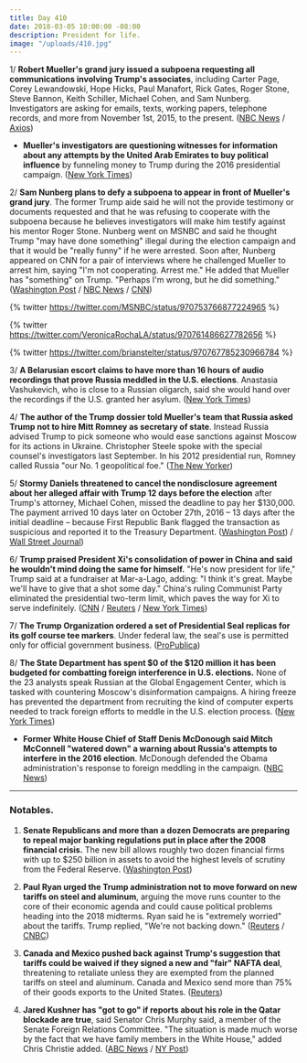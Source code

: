 ```yaml
---
title: Day 410
date: 2018-03-05 10:00:00 -08:00
description: President for life.
image: "/uploads/410.jpg"
---
```


1/ **Robert Mueller's grand jury issued a subpoena requesting all communications involving Trump's associates**, including Carter Page, Corey Lewandowski, Hope Hicks, Paul Manafort, Rick Gates, Roger Stone, Steve Bannon, Keith Schiller, Michael Cohen, and Sam Nunberg. Investigators are asking for emails, texts, working papers, telephone records, and more from November 1st, 2015, to the present. ([NBC News](https://www.nbcnews.com/politics/white-house/special-counsel-wants-documents-trump-numerous-campaign-associates-n853386) / [Axios](https://www.axios.com/robert-muller-questions-list-trump-russia-54d00d1c-f008-457c-b304-ee601a98d78c.html))

* **Mueller's investigators are questioning witnesses for information about any attempts by the United Arab Emirates to buy political influence** by funneling money to Trump during the 2016 presidential campaign. ([New York Times](https://www.nytimes.com/2018/03/03/us/politics/george-nader-mueller-investigation-united-arab-emirates.html))

2/ **Sam Nunberg plans to defy a subpoena to appear in front of Mueller's grand jury**. The former Trump aide said he will not the provide testimony or documents requested and that he was refusing to cooperate with the subpoena because he believes investigators will make him testify against his mentor Roger Stone. Nunberg went on MSNBC and said he thought Trump "may have done something" illegal during the election campaign and that it would be "really funny" if he were arrested. Soon after, Nunberg appeared on CNN for a pair of interviews where he challenged Mueller to arrest him, saying "I'm not cooperating. Arrest me." He added that Mueller has "something" on Trump. "Perhaps I'm wrong, but he did something." ([Washington Post](https://www.washingtonpost.com/politics/former-trump-aide-sam-nunberg-called-before-grand-jury-says-he-will-refuse-to-go/2018/03/05/24c8b86a-20a9-11e8-badd-7c9f29a55815_story.html) / [NBC News](https://www.nbcnews.com/politics/politics-news/ex-aide-won-t-comply-subpoena-says-trump-may-have-n853771) / [CNN](https://www.cnn.com/2018/03/05/politics/sam-nunberg-robert-mueller/index.html))

{% twitter https://twitter.com/MSNBC/status/970753766877224965 %}

{% twitter https://twitter.com/VeronicaRochaLA/status/970761486627782656 %}

{% twitter https://twitter.com/brianstelter/status/970767785230966784 %}

3/ **A Belarusian escort claims to have more than 16 hours of audio recordings that prove Russia meddled in the U.S. elections**. Anastasia Vashukevich, who is close to a Russian oligarch, said she would hand over the recordings if the U.S. granted her asylum. ([New York Times](https://www.nytimes.com/2018/03/05/world/asia/nastya-rybka-trump-putin.html))

4/ **The author of the Trump dossier told Mueller's team that Russia asked Trump not to hire Mitt Romney as secretary of state**. Instead Russia advised Trump to pick someone who would ease sanctions against Moscow for its actions in Ukraine. Christopher Steele spoke with the special counsel's investigators last September. In his 2012 presidential run, Romney called Russia "our No. 1 geopolitical foe." ([The New Yorker](https://www.newyorker.com/magazine/2018/03/12/christopher-steele-the-man-behind-the-trump-dossier))

5/ **Stormy Daniels threatened to cancel the nondisclosure agreement about her alleged affair with Trump 12 days before the election** after Trump's attorney, Michael Cohen, missed the deadline to pay her $130,000. The payment arrived 10 days later on October 27th, 2016 – 13 days after the initial deadline – because First Republic Bank flagged the transaction as suspicious and reported it to the Treasury Department. ([Washington Post](https://www.washingtonpost.com/investigations/days-before-the-election-stormy-daniels-threatened-to-cancel-deal-to-keep-alleged-affair-with-trump-secret/2018/03/02/770a446a-1d9b-11e8-8a2c-1a6665f59e95_story.html)) / [Wall Street Journal](https://www.wsj.com/articles/trump-lawyers-payment-to-porn-star-was-reported-as-suspicious-by-bank-1520273701))

6/ **Trump praised President Xi's consolidation of power in China and said he wouldn't mind doing the same for himself.** "He's now president for life," Trump said at a fundraiser at Mar-a-Lago, adding: "I think it's great. Maybe we'll have to give that a shot some day." China's ruling Communist Party eliminated the presidential two-term limit, which paves the way for Xi to serve indefinitely. ([CNN](https://www.cnn.com/2018/03/03/politics/trump-maralago-remarks/index.html) / [Reuters](https://www.reuters.com/article/us-trump-china/trump-praises-chinese-president-extending-tenure-for-life-idUSKCN1GG015) / [New York Times](https://www.nytimes.com/2018/03/04/world/asia/donald-trump-xi-jinping-term-limits.html))

7/ **The Trump Organization ordered a set of Presidential Seal replicas for its golf course tee markers**. Under federal law, the seal's use is permitted only for official government business. ([ProPublica](https://www.propublica.org/article/trump-inc-podcast-extra-the-trump-organization-ordered-golf-course-markers-with-the-presidential-seal-that-may-be-illegal))

8/ **The State Department has spent $0 of the $120 million it has been budgeted for combatting foreign interference in U.S. elections.** None of the 23 analysts speak Russian at the Global Engagement Center, which is tasked with countering Moscow's disinformation campaigns. A hiring freeze has prevented the department from recruiting the kind of computer experts needed to track foreign efforts to meddle in the U.S. election process. ([New York Times](https://www.nytimes.com/2018/03/04/world/europe/state-department-russia-global-engagement-center.html))

* **Former White House Chief of Staff Denis McDonough said Mitch McConnell "watered down" a warning about Russia's attempts to interfere in the 2016 election**. McDonough defended the Obama administration's response to foreign meddling in the campaign. ([NBC News](https://www.nbcnews.com/politics/politics-news/denis-mcdonough-mcconnell-watered-down-russia-warning-2016-n853016))

---

### Notables.

1. **Senate Republicans and more than a dozen Democrats are preparing to repeal major banking regulations put in place after the 2008 financial crisis.** The new bill allows roughly two dozen financial firms with up to $250 billion in assets to avoid the highest levels of scrutiny from the Federal Reserve. ([Washington Post](https://www.washingtonpost.com/business/economy/10-years-after-financial-crisis-senate-prepares-to-roll-back-banking-rules/2018/03/04/e6115438-1e37-11e8-9de1-147dd2df3829_story.html?utm_term=.b653be352fef))

2. **Paul Ryan urged the Trump administration not to move forward on new tariffs on steel and aluminum**, arguing the move runs counter to the core of their economic agenda and could cause political problems heading into the 2018 midterms. Ryan said he is "extremely worried" about the tariffs. Trump replied, "We're not backing down." ([Reuters](https://www.reuters.com/article/us-usa-trade-ryan/paul-ryan-urges-trump-not-to-advance-with-tariffs-spokeswoman-idUSKBN1GH2LF) / [CNBC](https://www.cnbc.com/2018/03/05/speaker-paul-ryan-urging-trump-not-to-advance-with-proposed-tariffs.html))

3. **Canada and Mexico pushed back against Trump's suggestion that tariffs could be waived if they signed a new and "fair" NAFTA deal**, threatening to retaliate unless they are exempted from the planned tariffs on steel and aluminum. Canada and Mexico send more than 75% of their goods exports to the United States. ([Reuters](https://www.reuters.com/article/us-trade-nafta/canada-mexico-push-back-on-trumps-fair-nafta-deal-suggestion-idUSKBN1GH0LQ))

4. **Jared Kushner has "got to go" if reports about his role in the Qatar blockade are true**, said Senator Chris Murphy said, a member of the Senate Foreign Relations Committee. "The situation is made much worse by the fact that we have family members in the White House," added Chris Christie added. ([ABC News](http://abcnews.go.com/Politics/week-transcript-11-18-white-house-chief-staff/story?id=53487441) / [NY Post](https://nypost.com/2018/03/04/chris-christie-thinks-jared-kushner-should-resign/))